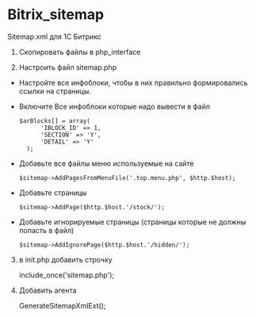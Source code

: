 # Bitrix_sitemap
Sitemap.xml для 1С Битрикс

1) Скопировать файлы в php_interface

2) Настроить файл sitemap.php
   
- Настройте все инфоблоки, чтобы в них правильно формировались ссылки на страницы.
   
- Включите Все инфоблоки которые надо вывести в файл

      $arBlocks[] = array(
            'IBLOCK_ID' => 1, 
            'SECTION' => 'Y', 
            'DETAIL' => 'Y'   
        );
        
        
- Добавьте все файлы меню используемые на сайте
   
      $sitemap->AddPagesFromMenuFile('.top.menu.php', $http.$host); 
    
- Добавьте страницы
   
      $sitemap->AddPage($http.$host.'/stock/');
   
- Добавьте игнорируемые страницы (страницы которые не должны попасть в файл)
   
      $sitemap->AddIgnorePage($http.$host.'/hidden/');

3) в init.php добавить строчку 
      
      include_once('sitemap.php');


4) Добавить агента 

      GenerateSitemapXmlExt();
